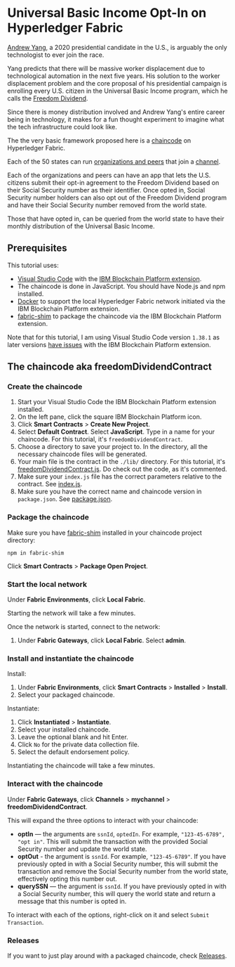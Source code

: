 # Universal Basic Income Opt-In on Hyperledger Fabric

[Andrew Yang](https://en.wikipedia.org/wiki/Andrew_Yang), a 2020 presidential candidate in the U.S., is arguably the only technologist to ever join the race.

Yang predicts that there will be massive worker displacement due to technological automation in the next five years. His solution to the worker displacement problem and the core proposal of his presidential campaign is enrolling every U.S. citizen in the Universal Basic Income program, which he calls the [Freedom Dividend](https://en.wikipedia.org/wiki/Andrew_Yang_2020_presidential_campaign#Freedom_Dividend_(UBI)).

Since there is money distribution involved and Andrew Yang's entire career being in technology, it makes for a fun thought experiment to imagine what the tech infrastructure could look like.

The the very basic framework proposed here is a [chaincode](https://hyperledger-fabric.readthedocs.io/en/release-2.0/chaincode.html#what-is-chaincode) on Hyperledger Fabric.

Each of the 50 states can run [organizations and peers](https://hyperledger-fabric.readthedocs.io/en/release-2.0/peers/peers.html#peers-and-organizations) that join a [channel](https://hyperledger-fabric.readthedocs.io/en/release-2.0/channels.html).

Each of the organizations and peers can have an app that lets the U.S. citizens submit their opt-in agreement to the Freedom Dividend based on their Social Security number as their identifier. Once opted in, Social Security number holders can also opt out of the Freedom Dividend program and have their Social Security number removed from the world state.

Those that have opted in, can be queried from the world state to have their monthly distribution of the Universal Basic Income.

## Prerequisites

This tutorial uses:

* [Visual Studio Code](https://code.visualstudio.com/) with the [IBM Blockchain Platform extension](https://marketplace.visualstudio.com/items?itemName=IBMBlockchain.ibm-blockchain-platform).
* The chaincode is done in JavaScript. You should have Node.js and npm installed.
* [Docker](https://www.docker.com/get-started) to support the local Hyperledger Fabric network initiated via the IBM Blockchain Platform extension.
* [fabric-shim](https://www.npmjs.com/package/fabric-shim) to package the chaincode via the IBM Blockchain Platform extension.

Note that for this tutorial, I am using Visual Studio Code version `1.38.1` as later versions [have issues](https://github.com/IBM-Blockchain/blockchain-vscode-extension/issues/1621) with the IBM Blockchain Platform extension.

## The chaincode aka freedomDividendContract

### Create the chaincode

1. Start your Visual Studio Code the IBM Blockchain Platform extension installed.
1. On the left pane, click the square IBM Blockchain Platform icon.
1. Click **Smart Contracts** > **Create New Project**.
1. Select **Default Contract**. Select **JavaScript**. Type in a name for your chaincode. For this tutorial, it's `freedomDividendContract`.
1. Choose a directory to save your project to. In the directory, all the necessary chaincode files will be generated.
1. Your main file is the contract in the `./lib/` directory. For this tutorial, it's [freedomDividendContract.js](https://github.com/akegaviar/freedomDividend/blob/master/contract/lib/freedomDividendContract.js). Do check out the code, as it's commented.
1. Make sure your `index.js` file has the correct parameters relative to the contract. See [index.js](https://github.com/akegaviar/freedomDividend/blob/master/contract/index.js).
1. Make sure you have the correct name and chaincode version in `package.json`. See [package.json](https://github.com/akegaviar/freedomDividend/blob/master/contract/package.json).

### Package the chaincode

Make sure you have [fabric-shim](https://www.npmjs.com/package/fabric-shim) installed in your chaincode project directory:

`npm in fabric-shim`

Click **Smart Contracts** > **Package Open Project**.

### Start the local network

Under **Fabric Environments**, click **Local Fabric**.

Starting the network will take a few minutes.

Once the network is started, connect to the network:

1. Under **Fabric Gateways**, click **Local Fabric**. Select **admin**.

### Install and instantiate the chaincode

Install:

1. Under **Fabric Environments**, click **Smart Contracts** > **Installed** > **Install**.
1. Select your packaged chaincode.

Instantiate:

1. Click **Instantiated** > **Instantiate**.
1. Select your installed chaincode.
1. Leave the optional blank and hit Enter.
1. Click `No` for the private data collection file.
1. Select the default endorsement policy.

Instantiating the chaincode will take a few minutes.

### Interact with the chaincode

Under **Fabric Gateways**, click **Channels** > **mychannel** > **freedomDividendContract**.

This will expand the three options to interact with your chaincode:

* **optIn** — the arguments are `ssnId`, `optedIn`. For example, `"123-45-6789", "opt in"`. This will submit the transaction with the provided Social Security number and update the world state.
* **optOut** - the argument is `ssnId`. For example, `"123-45-6789"`. If you have previously opted in with a Social Security number, this will submit the transaction and remove the Social Security number from the world state, effectively opting this number out.
* **querySSN** — the argument is `ssnId`. If you have previously opted in with a Social Security number, this will query the world state and return a message that this number is opted in.

To interact with each of the options, right-click on it and select `Submit Transaction`.

### Releases

If you want to just play around with a packaged chaincode, check [Releases](https://github.com/akegaviar/freedomDividend/releases).